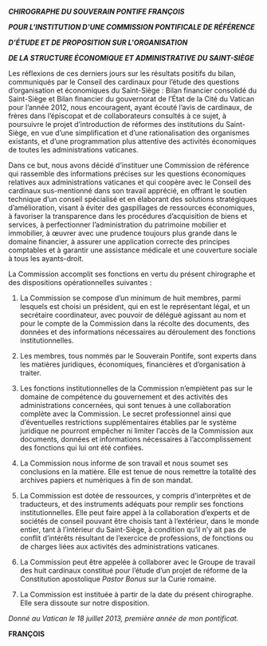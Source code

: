 ***CHIROGRAPHE DU SOUVERAIN PONTIFE FRANÇOIS***

***POUR L'INSTITUTION D'UNE COMMISSION PONTIFICALE DE RÉFÉRENCE***

***D'ÉTUDE ET DE PROPOSITION SUR L'ORGANISATION***

***DE LA STRUCTURE ÉCONOMIQUE ET ADMINISTRATIVE DU SAINT-SIÈGE***

Les réflexions de ces derniers jours sur les résultats positifs du bilan, communiqués par le Conseil des cardinaux pour l’étude des questions d’organisation et économiques du Saint-Siège : Bilan financier consolidé du Saint-Siège et Bilan financier du gouvernorat de l’État de la Cité du Vatican pour l’année 2012, nous encouragent, ayant écouté l’avis de cardinaux, de frères dans l’épiscopat et de collaborateurs consultés à ce sujet, à poursuivre le projet d’introduction de réformes des institutions du Saint-Siège, en vue d’une simplification et d’une rationalisation des organismes existants, et d’une programmation plus attentive des activités économiques de toutes les administrations vaticanes.

Dans ce but, nous avons décidé d’instituer une Commission de référence qui rassemble des informations précises sur les questions économiques relatives aux administrations vaticanes et qui coopère avec le Conseil des cardinaux sus-mentionné dans son travail apprécié, en offrant le soutien technique d’un conseil spécialisé et en élaborant des solutions stratégiques d’amélioration, visant à éviter des gaspillages de ressources économiques, à favoriser la transparence dans les procédures d’acquisition de biens et services, à perfectionner l’administration du patrimoine mobilier et immobilier, à œuvrer avec une prudence toujours plus grande dans le domaine financier, à assurer une application correcte des principes comptables et à garantir une assistance médicale et une couverture sociale à tous les ayants-droit.

La Commission accomplit ses fonctions en vertu du présent chirographe et des dispositions opérationnelles suivantes :

1. La Commission se compose d’un minimum de huit membres, parmi lesquels est choisi un président, qui en est le représentant légal, et un secrétaire coordinateur, avec pouvoir de délégué agissant au nom et pour le compte de la Commission dans la récolte des documents, des données et des informations nécessaires au déroulement des fonctions institutionnelles.

2. Les membres, tous nommés par le Souverain Pontife, sont experts dans les matières juridiques, économiques, financières et d’organisation à traiter.

3. Les fonctions institutionnelles de la Commission n’empiètent pas sur le domaine de compétence du gouvernement et des activités des administrations concernées, qui sont tenues à une collaboration complète avec la Commission. Le secret professionnel ainsi que d’éventuelles restrictions supplémentaires établies par le système juridique ne pourront empêcher ni limiter l’accès de la Commission aux documents, données et informations nécessaires à l’accomplissement des fonctions qui lui ont été confiées.

4. La Commission nous informe de son travail et nous soumet ses conclusions en la matière. Elle est tenue de nous remettre la totalité des archives papiers et numériques à fin de son mandat.

5. La Commission est dotée de ressources, y compris d’interprètes et de traducteurs, et des instruments adéquats pour remplir ses fonctions institutionnelles. Elle peut faire appel à la collaboration d’experts et de sociétés de conseil pouvant être choisis tant à l’extérieur, dans le monde entier, tant à l’intérieur du Saint-Siège, à condition qu’il n’y ait pas de conflit d’intérêts résultant de l’exercice de professions, de fonctions ou de charges liées aux activités des administrations vaticanes.

6. La Commission peut être appelée à collaborer avec le Groupe de travail des huit cardinaux constitué pour l’étude d’un projet de réforme de la Constitution apostolique *Pastor Bonus* sur la Curie romaine.

7. La Commission est instituée à partir de la date du présent chirographe. Elle sera dissoute sur notre disposition.

*Donné au Vatican le 18 juillet 2013, première année de mon pontificat.*

**FRANÇOIS**